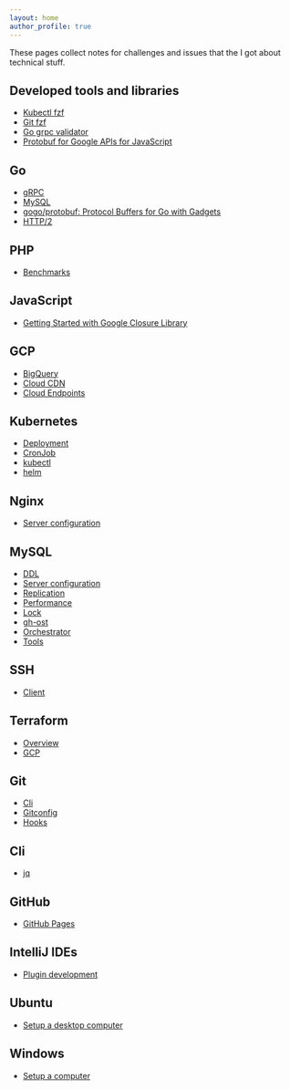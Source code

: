 ```yaml
---
layout: home
author_profile: true
---
```

These pages collect notes for challenges and issues that the I got about technical stuff.

Developed tools and libraries
----
- [Kubectl fzf](https://github.com/at-ishikawa/kubectl-fzf)
- [Git fzf](https://github.com/at-ishikawa/git-fzf)
- [Go grpc validator](https://pkg.go.dev/github.com/at-ishikawa/go-grpc-validator/playground/v9?tab=doc)
- [Protobuf for Google APIs for JavaScript](https://www.npmjs.com/package/@at-ishikawa/googleapis-protobuf)

Go
----
- [gRPC](./docs/golang/grpc)
- [MySQL](./docs/golang/mysql)
- [gogo/protobuf: Protocol Buffers for Go with Gadgets](./docs/golang/gogoprotobuf)
- [HTTP/2](./docs/golang/http2)

PHP
---
- [Benchmarks](./docs/php/benchmarks)

JavaScript
----
- [Getting Started with Google Closure Library](./docs/javascript/google-closure-library)


GCP
----
- [BigQuery](./docs/gcp/bigquery)
- [Cloud CDN](./docs/gcp/cloud_cdn)
- [Cloud Endpoints](./docs/gcp/cloud_endpoints)

Kubernetes
---
- [Deployment](./docs/kubernetes/deployment)
- [CronJob](./docs/kubernetes/cronjob)
- [kubectl](./docs/kubernetes/kubectl)
- [helm](./docs/kubernetes/helm/client)


Nginx
---
- [Server configuration](./docs/nginx/server_config)

MySQL
----
- [DDL](./docs/mysql/ddl)
- [Server configuration](./docs/mysql/server_config)
- [Replication](./docs/mysql/replication)
- [Performance](./docs/mysql/performance)
- [Lock](./docs/mysql/lock)
- [gh-ost](./docs/mysql/gh-ost)
- [Orchestrator](./docs/mysql/orchestrator)
- [Tools](./docs/mysql/tools)

SSH
----
- [Client](./docs/ssh/client)


Terraform
----
- [Overview](./docs/terraform/overview)
- [GCP](./docs/terraform/gcp)

Git
---
- [Cli](./docs/git/cli)
- [Gitconfig](./docs/git/gitconfig)
- [Hooks](./docs/git/hooks)

Cli
---
- [jq](./docs/cli/jq)


GitHub
----
- [GitHub Pages](./docs/github/github_pages)

IntelliJ IDEs
---
- [Plugin development](./docs/intellij/plugin)

Ubuntu
---
- [Setup a desktop computer](./docs/ubuntu/setup)

Windows
---
- [Setup a computer](./docs/windows/setup)
